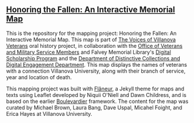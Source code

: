 ## [Honoring the Fallen: An Interactive Memorial Map](https://falveydigitalscholarship.github.io/honoringthefallen/)

This is the repository for the mapping project: Honoring the Fallen: An Interactive Memorial Map. This map is part of [The Voices of Villanova Veterans](https://veteransvoices.library.villanova.edu/) oral history project, in collaboration with the [Office of Veterans and Military Service Members](https://www1.villanova.edu/villanova/enroll/veterans-military.html) and Falvey Memorial Library's [Digital Scholarship Program](https://library.villanova.edu/collections/distinctive/digitallibrary/digital-scholarship) and the [Department of Distinctive Collections and Digital Engagement Department](https://library.villanova.edu/collections/distinctive). This map displays the names of veterans with a connection Villanova University, along with their branch of service, year and location of death.

This mapping project was built with [Flâneur](https://github.com/kirschbombe/flaneur), a Jekyll theme for maps and texts using Leaflet developed by Niquii O'Niell and Dawn Childress, and is based on the earlier [Boulevardier](https://github.com/kirschbombe/boulevardier) framework. The content for the map was curated by Michael Brown, Laura Bang, Dave Uspal, Micahel Foight, and Erica Hayes at Villanova University.
